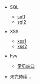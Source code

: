 * SQL
    * [sql1](md/sql1.md)
    * [sql2](md/sql2.md)

* XSS
    * [xss1](md/xss1.md)
    * [xss2](md/xss2.md)

* hvv
    * [常见端口](md/常见端口.md)


* 未完待续...
